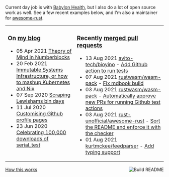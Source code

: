 Current day job is with [Babylon Health](https://github.com/babylonhealth), but I also do a lot of open source work as well. See a few recent examples below, and I'm also a maintainer for [awesome-rust](https://github.com/rust-unofficial/awesome-rust).

<table><tr><td valign="top">

### On [my blog](https://tevps.net/blog)
<!-- blog starts -->
* 05 Apr 2021 [Theory of Mind in Numberblocks](https://tevps.net/blog/2021/4/5/theory-mind-numberblocks/)
* 20 Feb 2021 [Immutable Systems Infrastructure, or how to mashup Kubernetes and Nix](https://tevps.net/blog/2021/2/20/immutable-systems-infrastructure-or-how-mashup-kub/)
* 07 Sep 2020 [Scraping Lewishams bin days](https://tevps.net/blog/2020/9/7/scraping-lewishams-bin-days/)
* 11 Jul 2020 [Customising Github profile pages](https://tevps.net/blog/2020/7/11/customising-github-profile-pages/)
* 23 Jun 2020 [Celebrating 100,000 downloads of serial_test](https://tevps.net/blog/2020/6/23/celebrating-100000-downloads-serial_test/)
<!-- blog ends -->

</td><td valign="top">

### Recently [merged pull requests](https://github.com/search?o=desc&q=is%3Apr+author%3Apalfrey+-user%3Apalfrey+is%3Amerged+is%3Apublic&s=created&type=Issues)

<!-- prs starts -->
* 13 Aug 2021 [avito-tech/bioyino](https://github.com/avito-tech/bioyino) - [Add Github action to run tests](https://github.com/avito-tech/bioyino/pull/64)
* 07 Aug 2021 [rustwasm/wasm-pack](https://github.com/rustwasm/wasm-pack) - [Fix mdbook build](https://github.com/rustwasm/wasm-pack/pull/1046)
* 03 Aug 2021 [rustwasm/wasm-pack](https://github.com/rustwasm/wasm-pack) - [Automatically approve new PRs for running Github test actions](https://github.com/rustwasm/wasm-pack/pull/1028)
* 03 Aug 2021 [rust-unofficial/awesome-rust](https://github.com/rust-unofficial/awesome-rust) - [Sort the README and enforce it with the checker](https://github.com/rust-unofficial/awesome-rust/pull/1121)
* 01 Aug 2021 [kurtmckee/feedparser](https://github.com/kurtmckee/feedparser) - [Add typing support](https://github.com/kurtmckee/feedparser/pull/282)
<!-- prs ends -->

</td></tr></table>

<a href="https://github.com/palfrey/palfrey/actions"><img src="https://github.com/palfrey/palfrey/workflows/Build%20README/badge.svg?branch=master" align="right" alt="Build README"></a> <a href="https://tevps.net/blog/2020/7/11/customising-github-profile-pages/">How this works</a>
